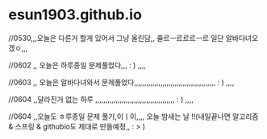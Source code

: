 # esun1903.github.io

//0530,,,오늘은 다른거 할게 있어서 그냥 올린담,, 쥴르ㅡ르르르ㅡ르 일단 알바다녀오겠ㅇ,,,

//0602 ,, 오늘은 하루종일 문제풀었다,,, : ) ,,,, 

//0603 ,, 오늘은 알바다녀와서 문제풀었다,,,,,,,,,,,,,,,,,,,,,,,,,,,,,,,,,,,,,,,, : ) ,,,, 

//0604 ,,달라진거 없는 하루 ,,,,,,,,,,,,,,,,,,,,,,,,,,,,,,,,,,,,,,, : ) ,,,, 

//0604 ,,오늘도 ㅎ루종일 문제 풀기,이ㅣ이,,,,  오늘 밤새는 날 !!(내일끝나면 알고리즘 & 스프링 & githubio도 제대로 만들예정,, : > )
      
